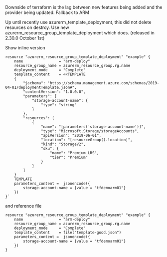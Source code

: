 Downside of terraform is the lag between new features being added and the provider being updated.
Fallback to ARM

Up until recently use azurerm_template_deployment, this did not delete resources on destroy.
Use new azurerm_resource_group_template_deployment which does. (released in 2.30.0 October 1st)

Show inline version 

    resource "azurerm_resource_group_template_deployment" "example" {
        name                = "arm-deploy"
        resource_group_name = azurerm_resource_group.rg.name
        deployment_mode     = "Complete"
        template_content    = <<TEMPLATE
        {
            "$schema": "https://schema.management.azure.com/schemas/2019-04-01/deploymentTemplate.json#",
            "contentVersion": "1.0.0.0",
            "parameters": {
                "storage-account-name": {
                    "type": "string"
                }
            },
            "resources": [
                {
                    "name": "[parameters('storage-account-name')]",
                    "type": "Microsoft.Storage/storageAccounts",
                    "apiVersion": "2019-06-01",
                    "location": "[resourceGroup().location]",
                    "kind": "StorageV2",
                    "sku": {
                        "name": "Premium_LRS",
                        "tier": "Premium"
                    }
                }
            ]
        }
        TEMPLATE
        parameters_content =  jsonencode({
            storage-account-name = {value = "tfdemoarm01"}
        })
    }`



and reference file

    resource "azurerm_resource_group_template_deployment" "example" {
        name                = "arm-deploy"
        resource_group_name = azurerm_resource_group.rg.name
        deployment_mode     = "Complete"
        template_content    = file("template-good.json")
        parameters_content =  jsonencode({
            storage-account-name = {value = "tfdemoarm01"}
        })
    }

